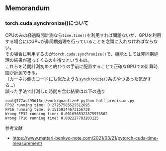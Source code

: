 ## Memorandum
### torch.cuda.synchronize()について
CPUのみの経過時間計測なら`time.time()`を利用すれば問題ないが、GPUを利用する場合にはGPUが非同期処理を行っていることを念頭に入れなければならない。  
その場合に利用するのが`torch.cuda.synchronize()`で、機能としては非同期処理の結果が返ってくるのを待つというもの。  
これらを時間計測初めと終わりの手前に配置することで正確なGPUでの計算時間が計測できる。  
（カーネル側のコードにも似たような`synchronize()`系のやつあった気がする…）  
誤った手法で計測した時間を含む結果は以下の通り
```shell
root@777ac295d16c:/work/quantize# python half_precision.py 
FP32 running time: 0.27257585525512695
FP16 running time: 0.15159344673156738
Wrong FP32 running time: 0.0016565322875976562
Wrong FP16 running time: 0.002227783203125
```
参考文献
- https://www.mattari-benkyo-note.com/2021/03/21/pytorch-cuda-time-measurement/
